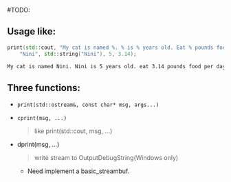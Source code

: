 #TODO:

## Usage like:

``` cpp
print(std::cout, "My cat is named %. % is % years old. Eat % pounds food per day", 
    "Nini", std::string("Nini"), 5, 3.14);
```

``` bash
My cat is named Nini. Nini is 5 years old. eat 3.14 pounds food per day.
```

## Three functions:

- `print(std::ostream&, const char* msg, args...)`

- `cprint(msg, ...)`
    > like  print(std::cout, msg, ...)

- dprint(msg, ...)
    > write stream to OutputDebugString(Windows only)
 
  - Need implement a basic_streambuf.
